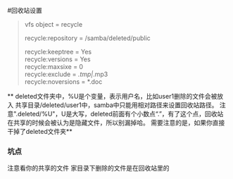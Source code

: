 #回收站设置

> vfs object = recycle  
> 
> recycle:repository = /samba/deleted/public  
> 
> recycle:keeptree = Yes  
> recycle:versions = Yes  
> recycle:maxsixe = 0  
> recycle:exclude = *.tmp|*.mp3  
> recycle:noversions = *.doc  


** 
deleted文件夹中，%U是个变量，表示用户名，比如user1删除的文件会被放入 共享目录/deleted/user1中，samba中只能用相对路径来设置回收站路径。
注意".deleted/%U"，U是大写，deleted前面有个小数点“.”，有了这个点，回收站在共享的时候会被认为是隐藏文件，所以别漏掉哈。
需要注意的是，如果你直接干掉了deleted文件夹**

### 坑点 ###
注意看你的共享的文件   家目录下删除的文件是在回收站里的